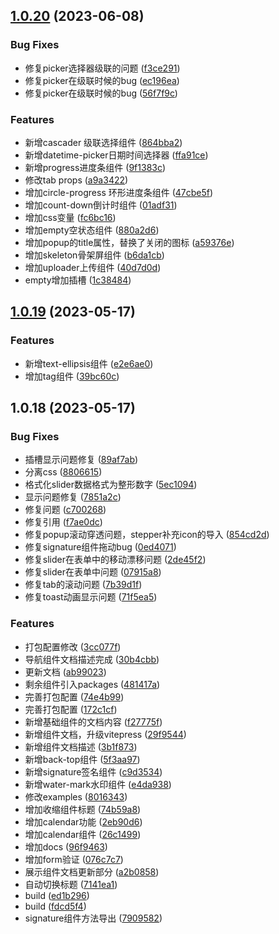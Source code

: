 ## [1.0.20](https://github.com/monsterxwx/uv-ui/compare/1.0.19...1.0.20) (2023-06-08)


### Bug Fixes

* 修复picker选择器级联的问题 ([f3ce291](https://github.com/monsterxwx/uv-ui/commit/f3ce2918389b5d26a11bcad7c39fbd9cafaba30e))
* 修复picker在级联时候的bug ([ec196ea](https://github.com/monsterxwx/uv-ui/commit/ec196ea668aa773cdf5965f8107e4c6973e50724))
* 修复picker在级联时候的bug ([56f7f9c](https://github.com/monsterxwx/uv-ui/commit/56f7f9c838be2d144e9d11f04c9242eef085e495))


### Features

* 新增cascader 级联选择组件 ([864bba2](https://github.com/monsterxwx/uv-ui/commit/864bba27ae77835ba2bda0e0bb0ac11727fe4da7))
* 新增datetime-picker日期时间选择器 ([ffa91ce](https://github.com/monsterxwx/uv-ui/commit/ffa91ceb2586039deaf3369f92bafca3b1b9883e))
* 新增progress进度条组件 ([9f1383c](https://github.com/monsterxwx/uv-ui/commit/9f1383c64a58265281078827b9109b3eecd68da4))
* 修改tab props ([a9a3422](https://github.com/monsterxwx/uv-ui/commit/a9a3422debc41af95084ddd2ba62c69f5122ce91))
* 增加circle-progress 环形进度条组件 ([47cbe5f](https://github.com/monsterxwx/uv-ui/commit/47cbe5f4e5191fcc44a91ad23ef5282081d2d9e8))
* 增加count-down倒计时组件 ([01adf31](https://github.com/monsterxwx/uv-ui/commit/01adf31ffc1f9207d0d1ab829acf276bfd8c72b8))
* 增加css变量 ([fc6bc16](https://github.com/monsterxwx/uv-ui/commit/fc6bc16ee74c18962f13a73ab708cd4e04a1b68e))
* 增加empty空状态组件 ([880a2d6](https://github.com/monsterxwx/uv-ui/commit/880a2d65f37f5c857b982e46e077aef3e5b7f401))
* 增加popup的title属性，替换了关闭的图标 ([a59376e](https://github.com/monsterxwx/uv-ui/commit/a59376ed832a366e25c0d408b238200f0d6ee140))
* 增加skeleton骨架屏组件 ([b6da1cb](https://github.com/monsterxwx/uv-ui/commit/b6da1cb418fb6b9f944cb0a5a14f8a12389f5ada))
* 增加uploader上传组件 ([40d7d0d](https://github.com/monsterxwx/uv-ui/commit/40d7d0df0e4a9a8ebf59e4b7aeacde9210b96110))
* empty增加插槽 ([1c38484](https://github.com/monsterxwx/uv-ui/commit/1c384843836719c5600da5087c5ca13091634d43))



## [1.0.19](https://github.com/monsterxwx/uv-ui/compare/1.0.18...1.0.19) (2023-05-17)


### Features

* 新增text-ellipsis组件 ([e2e6ae0](https://github.com/monsterxwx/uv-ui/commit/e2e6ae0c5867fd6aa7ee197307a8ef6a8c2b917a))
* 增加tag组件 ([39bc60c](https://github.com/monsterxwx/uv-ui/commit/39bc60ca0fb9588c0587d0b6eef6970e15bf465f))



## 1.0.18 (2023-05-17)


### Bug Fixes

* 插槽显示问题修复 ([89af7ab](https://github.com/monsterxwx/uv-ui/commit/89af7ab8d491851f1ebeaf33d5827ce4541a59c3))
* 分离css ([8806615](https://github.com/monsterxwx/uv-ui/commit/8806615760a20a404986afa647640b2cf676e4cb))
* 格式化slider数据格式为整形数字 ([5ec1094](https://github.com/monsterxwx/uv-ui/commit/5ec109478bc15567d56b576307b64b000a4b40a2))
* 显示问题修复 ([7851a2c](https://github.com/monsterxwx/uv-ui/commit/7851a2c8bda5628849e0946bda5a8d5f6f9dfc91))
* 修复问题 ([c700268](https://github.com/monsterxwx/uv-ui/commit/c7002683066d49ba05713790dd0089957d6db62c))
* 修复引用 ([f7ae0dc](https://github.com/monsterxwx/uv-ui/commit/f7ae0dc2901ace84a552dd8ef1d7e5ea27441f80))
* 修复popup滚动穿透问题，stepper补充icon的导入 ([854cd2d](https://github.com/monsterxwx/uv-ui/commit/854cd2d3048713259a03c291bba0db62cea1e9a1))
* 修复signature组件拖动bug ([0ed4071](https://github.com/monsterxwx/uv-ui/commit/0ed407110bc81d0280e7d79dd6b3cec1900b0c2c))
* 修复slider在表单中的移动漂移问题 ([2de45f2](https://github.com/monsterxwx/uv-ui/commit/2de45f22216649381d79fc17bd3044346b06eeec))
* 修复slider在表单中问题 ([07915a8](https://github.com/monsterxwx/uv-ui/commit/07915a852d29dacd9589e6f53ed12128cefb6704))
* 修复tab的滚动问题 ([7b39d1f](https://github.com/monsterxwx/uv-ui/commit/7b39d1f52dbb87203fb4b7175eeda238414d2c17))
* 修复toast动画显示问题 ([71f5ea5](https://github.com/monsterxwx/uv-ui/commit/71f5ea54d38c8164d5433e9999844798c4688327))


### Features

* 打包配置修改 ([3cc077f](https://github.com/monsterxwx/uv-ui/commit/3cc077f303044acfb57e848d60840d8fb7a4451a))
* 导航组件文档描述完成 ([30b4cbb](https://github.com/monsterxwx/uv-ui/commit/30b4cbb6fb53b65da8353de9360d69134f21fe01))
* 更新文档 ([ab99023](https://github.com/monsterxwx/uv-ui/commit/ab99023ea27ec748233b1479a1177a9fe006feb5))
* 剩余组件引入packages ([481417a](https://github.com/monsterxwx/uv-ui/commit/481417a0af092a87ded1376a8748df41238ca1e8))
* 完善打包配置 ([74e4b99](https://github.com/monsterxwx/uv-ui/commit/74e4b993c6aab647be6219fd462881e07e97b9ac))
* 完善打包配置 ([172c1cf](https://github.com/monsterxwx/uv-ui/commit/172c1cfa95e60e3344e3cbc1d736b70fbdedbd7a))
* 新增基础组件的文档内容 ([f27775f](https://github.com/monsterxwx/uv-ui/commit/f27775f595fcb81dc7ecdbb05e032460c3460cf2))
* 新增组件文档，升级vitepress ([29f9544](https://github.com/monsterxwx/uv-ui/commit/29f954470161190d2f6127b10eb3612bf9c22ece))
* 新增组件文档描述 ([3b1f873](https://github.com/monsterxwx/uv-ui/commit/3b1f8739030c919382b1699d4df1f519020e6bc7))
* 新增back-top组件 ([5f3aa97](https://github.com/monsterxwx/uv-ui/commit/5f3aa97a1407310e526aed66fb0bfc86dc11f334))
* 新增signature签名组件 ([c9d3534](https://github.com/monsterxwx/uv-ui/commit/c9d3534b3f593b84a63577ebd7c6c4116a7e9ce5))
* 新增water-mark水印组件 ([e4da938](https://github.com/monsterxwx/uv-ui/commit/e4da9382a8a02509210064f0a265f7f6eb0fc591))
* 修改examples ([8016343](https://github.com/monsterxwx/uv-ui/commit/80163430c7bac61a8e4f2413987ebead73b14c3b))
* 增加收缩组件标题 ([74b59a8](https://github.com/monsterxwx/uv-ui/commit/74b59a8d52a6c2fd1e76d3a6299fe2f5ec63de26))
* 增加calendar功能 ([2eb90d6](https://github.com/monsterxwx/uv-ui/commit/2eb90d6eb229e791f63825d9db563a86a3478825))
* 增加calendar组件 ([26c1499](https://github.com/monsterxwx/uv-ui/commit/26c149970fffddca1e51f56be965a2790e47ed86))
* 增加docs ([96f9463](https://github.com/monsterxwx/uv-ui/commit/96f946361bf50e40d254b6d6c63f896189c03735))
* 增加form验证 ([076c7c7](https://github.com/monsterxwx/uv-ui/commit/076c7c7e7b877761cea38393b80f629f4c1a4ea2))
* 展示组件文档更新部分 ([a2b0858](https://github.com/monsterxwx/uv-ui/commit/a2b0858efbf87a1f866a14d6d7add65cda720c87))
* 自动切换标题 ([7141ea1](https://github.com/monsterxwx/uv-ui/commit/7141ea1f3d1e527f08e3a3eaa033b4c6e04bc5f3))
* build ([ed1b296](https://github.com/monsterxwx/uv-ui/commit/ed1b29652bf5b9d5c35f6f76d5d105045f4e7cc1))
* build ([fdcd5f4](https://github.com/monsterxwx/uv-ui/commit/fdcd5f4047c58301e296dab5fc5af64e896656f7))
* signature组件方法导出 ([7909582](https://github.com/monsterxwx/uv-ui/commit/79095821a52e40d3ba7b7f5fb84a7335db32b62c))



